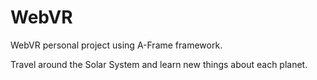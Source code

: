 # WebVR
WebVR personal project using A-Frame framework.

Travel around the Solar System and learn new things about each planet.

